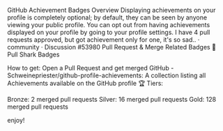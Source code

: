 GitHub Achievement Badges Overview
Displaying achievements on your profile is completely optional; by default, they can be seen by anyone viewing your public profile. You can opt out from having achievements displayed on your profile by going to your profile settings. I have 4 pull requests approved, but got achievement only for one, it's so sad.. · community · Discussion #53980
Pull Request & Merge Related Badges
🦈 Pull Shark Badges

How to get: Open a Pull Request and get merged GitHub - Schweinepriester/github-profile-achievements: A collection listing all Achievements available on the GitHub profile 🏆
Tiers:

Bronze: 2 merged pull requests
Silver: 16 merged pull requests
Gold: 128 merged pull requests

enjoy!
